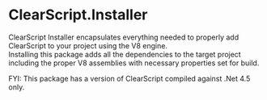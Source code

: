 ClearScript.Installer
=====================

ClearScript Installer encapsulates everything needed to properly add ClearScript to your project using the V8 engine.  
Installing this package adds all the dependencies to the target project including the proper V8 assemblies with necessary 
properties set for build.

FYI: This package has a version of ClearScript compiled against .Net 4.5 only.
